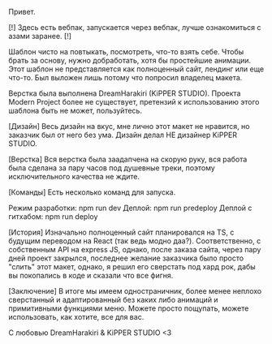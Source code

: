 Привет.

[!] Здесь есть вебпак, запускается через вебпак, лучше ознакомиться с азами заранее. [!]

Шаблон чисто на повтыкать, посмотреть, что-то взять себе. Чтобы брать за основу, нужно добработать, хотя бы простейшие анимации.
Этот шаблон не представляется как полноценный сайт, лендинг или еще что-то. Был выложен лишь потому что попросил владелец макета.

Верстка была выполнена DreamHarakiri (KiPPER STUDIO). Проекта Modern Project более не существует, претензий к использованию этого шаблона
быть не может, пользуйтесь.

[Дизайн] Весь дизайн на вкус, мне лично этот макет не нравится, но заказчик был от него без ума. Дизайн делал HE дизайнер KiPPER STUDIO.

[Верстка] Вся верстка была заадапчена на скорую руку, вся работа была сделана за пару часов под душевные треки, поэтому исключительного качества
не ждите.

[Команды] Есть несколько команд для запуска.

Режим разработки: npm run dev
Деплой: npm run predeploy
Деплой с гитхабом: npm run deploy

[История] Изначально полноценный сайт планировался на TS, с будущим переводом на React (так ведь модно даа?). Соответственно, с собственным API
на express JS, однако, после заказа сайта, через пару дней проект закрылся, последнее желание заказчика было просто "слить" этот макет, однако,
я решил его сверстать под хард рок, дабы вы покопались в коде и сказали что все фигня.

[Заключение] В итоге мы имеем одностраничник, более менее неплохо сверстанный и адаптированный без каких либо анимаций и примитивными функциями
меню. Можете просто пощупать, можете использовать, как хотите, все для вас.

C любовью DreamHarakiri & KiPPER STUDIO <3
